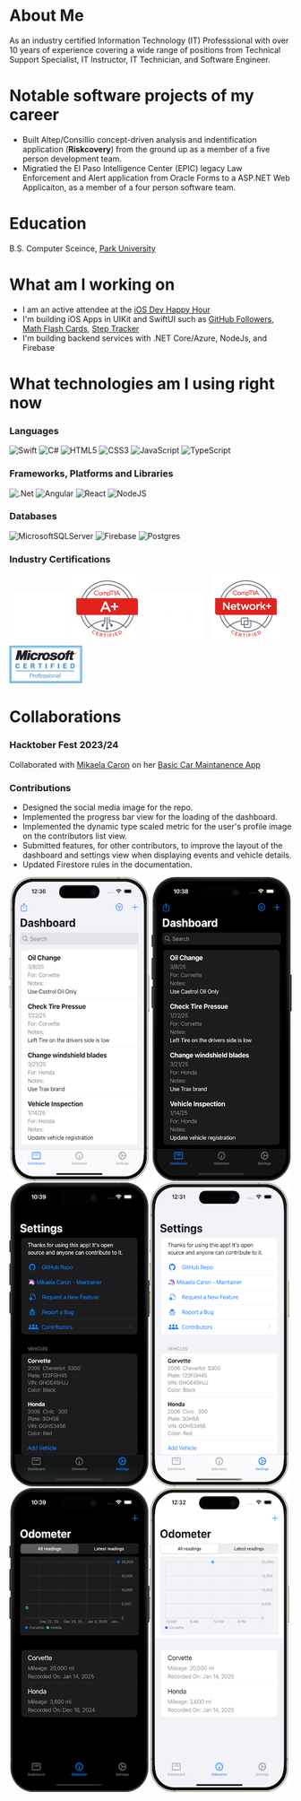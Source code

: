 # About Me

As an industry certified Information Technology (IT) Professsional with over 10 years of experience covering a
wide range of positions from Technical Support Specialist, IT Instructor, IT Technician, and Software Engineer.

# Notable software projects of my career

- Built Altep/Consillio concept-driven analysis and indentification application (**Riskcovery**)
  from the ground up as a member of a five person development team.
- Migratied the El Paso Intelligence Center (EPIC) legacy Law Enforcement and Alert application
  from Oracle Forms to a ASP.NET Web Applicaiton, as a member of a four person software team.

# Education

B.S. Computer Sceince, [Park University](http://www.park.edu)

# What am I working on

- I am an active attendee at the [iOS Dev Happy Hour](https://www.iosdevhappyhour.com)
- I'm building iOS Apps in UIKit and SwiftUI such as [GitHub Followers](https://github.com/rramirez-dev/GitHub-Followers),
  [Math Flash Cards](https://github.com/rramirez-dev/MathFlashCards), [Step Tracker](https://github.com/rramirez-dev/step-tracker)
- I'm building backend services with .NET Core/Azure, NodeJs, and Firebase

# What technologies am I using right now

### Languages

![Swift](https://img.shields.io/badge/swift-F54A2A?style=for-the-badge&logo=swift&logoColor=white)
![C#](https://img.shields.io/badge/c%23-%23239120.svg?style=for-the-badge&logo=csharp&logoColor=white)
![HTML5](https://img.shields.io/badge/html5-%23E34F26.svg?style=for-the-badge&logo=html5&logoColor=white)
![CSS3](https://img.shields.io/badge/css3-%231572B6.svg?style=for-the-badge&logo=css3&logoColor=white)
![JavaScript](https://img.shields.io/badge/javascript-%23323330.svg?style=for-the-badge&logo=javascript&logoColor=%23F7DF1E)
![TypeScript](https://img.shields.io/badge/typescript-%23007ACC.svg?style=for-the-badge&logo=typescript&logoColor=white)

### Frameworks, Platforms and Libraries

![.Net](https://img.shields.io/badge/.NET-5C2D91?style=for-the-badge&logo=.net&logoColor=white)
![Angular](https://img.shields.io/badge/angular-%23DD0031.svg?style=for-the-badge&logo=angular&logoColor=white)
![React](https://img.shields.io/badge/react-%2320232a.svg?style=for-the-badge&logo=react&logoColor=%2361DAFB)
![NodeJS](https://img.shields.io/badge/node.js-6DA55F?style=for-the-badge&logo=node.js&logoColor=white)

### Databases

![MicrosoftSQLServer](https://img.shields.io/badge/Microsoft%20SQL%20Server-CC2927?style=for-the-badge&logo=microsoft%20sql%20server&logoColor=wh)
![Firebase](https://img.shields.io/badge/firebase-a08021?style=for-the-badge&logo=firebase&logoColor=ffcd34)
![Postgres](https://img.shields.io/badge/postgres-%23316192.svg?style=for-the-badge&logo=postgresql&logoColor=white)

### Industry Certifications

![A+ Certification](/assets/images/Aplus.png#gh-dark-mode-only)&nbsp;&nbsp;
![A+ Certification](/assets/images/comptia-a-plus.png#gh-light-mode-only)&nbsp;&nbsp;
![Network+ Certification](/assets/images/network_plus.png#gh-dark-mode-only)&nbsp;&nbsp;
![Network+ Certification](/assets/images/comptia-network-plus.png#gh-light-mode-only)&nbsp;&nbsp;
![Microsoft Certified Professsional](/assets/images/mcp.png)

# Collaborations

### Hacktober Fest 2023/24

Collaborated with [Mikaela Caron](https://mikaelacaron.com) on her [Basic Car Maintanence App](https://github.com/mikaelacaron/Basic-Car-Maintenance)

### Contributions

- Designed the social media image for the repo.
- Implemented the progress bar view for the loading of the dashboard.
- Implemented the dynamic type scaled metric for the user's profile image on the contributors list view.
- Submitted features, for other contributors, to improve the layout of the dashboard and settings view when
  displaying events and vehicle details.
- Updated Firestore rules in the documentation.

![Dashboard](/assets/images/dashboard-light.png#gh-light-mode-only) ![Dashboard](/assets/images/dashboard-dark.png#dark-mode-only) ![Settings](/assets/images/settings-dark.png)![Settings](/assets/images/settings-light.png#gh-light-mode-only) ![Odometer](/assets/images/odometer-dark.png)![Odometer](/assets/images/odometer-light.png#gh-light-mode-only)

<!--
**rramirez-dev/rramirez-dev** is a ✨ _special_ ✨ repository because its `README.md` (this file) appears on your GitHub profile.

Here are some ideas to get you started:

- 🔭 I’m currently working on ...
- 🌱 I’m currently learning ...
- 👯 I’m looking to collaborate on ...
- 🤔 I’m looking for help with ...
- 💬 Ask me about ...
- 📫 How to reach me: ...
- 😄 Pronouns: ...
- ⚡ Fun fact: ...
  -->
